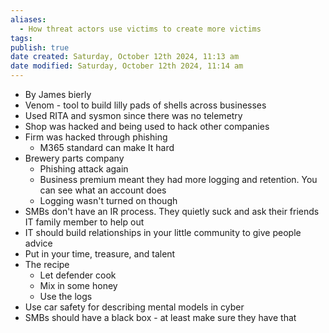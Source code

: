```yaml
---
aliases:
  - How threat actors use victims to create more victims
tags: 
publish: true
date created: Saturday, October 12th 2024, 11:13 am
date modified: Saturday, October 12th 2024, 11:14 am
---
```


- By James bierly
- Venom - tool to build lilly pads of shells across businesses
- Used RITA and sysmon since there was no telemetry
- Shop was hacked and being used to hack other companies
- Firm was hacked through phishing
    - M365 standard can make It hard
- Brewery parts company
    - Phishing attack again
    - Business premium meant they had more logging and retention. You can see what an account does
    - Logging wasn't turned on though
- SMBs don't have an IR process. They quietly suck and ask their friends IT family member to help out
- IT should build relationships in your little community to give people advice
- Put in your time, treasure, and talent
- The recipe
    - Let defender cook
    - Mix in some honey
    - Use the logs
- Use car safety for describing mental models in cyber
- SMBs should have a black box - at least make sure they have that